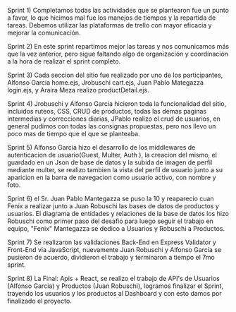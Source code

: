 Sprint 1) Completamos todas las actividades que se plantearon fue un punto a favor, lo que hicimos mal fue los manejos de tiempos y la repartida de tareas. Debemos utilizar las plataformas de trello con mayor eficacia y mejorar la comunicación.

Sprint 2) En este sprint repartimos mejor las tareas y nos comunicamos más que la vez anterior, pero sigue faltando algo de organización y coordinación a la hora de realizar el sprint completo.

Sprint 3) Cada seccion del sitio fue realizado por uno de los participantes, Alfonso Garcia home.ejs, Jrobuschi cart.ejs, Juan Pablo Mategazza login.ejs,  y Araira Meza realizo productDetail.ejs.

Sprint 4) Jrobuschi y Alfonso Garcia hicieron toda la funcionalidad del sitio, incluidos ruteos, CSS, CRUD de productos, todas las demas paginas intermedias y correcciones diarias, JPablo realizo el crud de usuarios, en general pudimos con todas las consignas propuestas, pero nos llevo un poco mas de tiempo que el que se planteaba.

Sprint 5) Alfonso Garcia hizo el desarrollo de los middlewares de autenticacion de usuario(Guest, Multer, Auth ), la creacion del mismo, el guardado en un Json de base de datos y la subida de imagen de perfil mediante multer, se realizo tambien la vista del perfil de usuario junto a su aparicion en la barra de navegacion como usuario activo, con nombre y foto.

Sprint 6) el Sr. Juan Pablo Mantegazza se puso la 10 y reaparecio cuan Fenix a realizar junto a Juan Robuschi las bases de datos de productos y usuarios. El diagrama de entidades y relaciones de la base de datos los hizo Robuschi como primer paso del desafio para luego seguir el trabajo en equipo, "Fenix" Mantegazza se dedico a Usuarios y Robuschi a Productos.

Sprint 7) Se realizaron las validaciones Back-End en Express Validator y Front-End via JavaScript, nuevamente Juan Robuschi y Alfonso Garcia se pusieron de acuerdo, dividieron el trabajo y terminaron a tiempo el 7mo sprint.

Sprint 8) La Final: Apis + React, se realizo el trabajo de API's de Usuarios (Alfonso Garcia) y Productos (Juan Robuschi), logramos finalizar el Sprint, trayendo los usuarios y los productos al Dashboard y con esto damos por finalizado el proyecto.